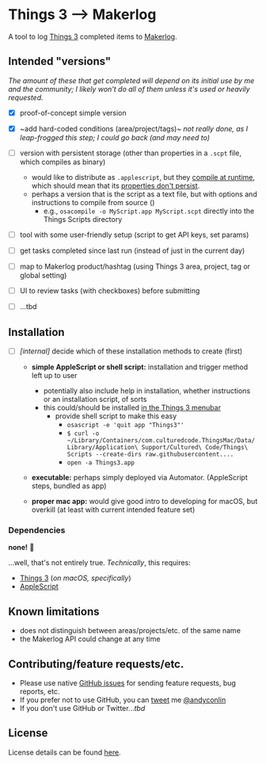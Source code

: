 # Things 3 --> Makerlog
A tool to log [Things 3](https://culturedcode.com/things/) completed items to [Makerlog](https://getmakerlog.com).

## Intended "versions"
_The amount of these that get completed will depend on its initial use by me and the community; I likely won't do all of them unless it's used or heavily requested._
+ [x] proof-of-concept simple version
+ [x] ~add hard-coded conditions (area/project/tags)~ _not really done, as I leap-frogged this step; I could go back (and may need to)_
+ [ ] version with persistent storage (other than properties in a `.scpt` file, which compiles as binary)
  + would like to distribute as `.applescript`, but they [compile at runtime](https://en.wikipedia.org/wiki/AppleScript#Script_launchers), which should mean that its [properties don't persist](https://developer.apple.com/library/archive/documentation/AppleScript/Conceptual/AppleScriptLangGuide/conceptual/ASLR_variables.html#//apple_ref/doc/uid/TP40000983-CH223-SW2).
  + perhaps a version that is the script as a text file, but with options and instructions to compile from source ()
    + e.g., `osacompile -o MyScript.app MyScript.scpt` directly into the Things Scripts directory
+ [ ] tool with some user-friendly setup (script to get API keys, set params)
+ [ ] get tasks completed since last run (instead of just in the current day)
+ [ ] map to Makerlog product/hashtag (using Things 3 area, project, tag or global setting)
+ [ ] UI to review tasks (with checkboxes) before submitting
+ [ ] ...tbd


## Installation

- [ ] _[internal]_ decide which of these installation methods to create (first)
  - **simple AppleScript or shell script:** installation and trigger method left up to user
    - potentially also include help in installation, whether instructions or an installation script, of sorts
    - this could/should be installed [in the Things 3 menubar](https://support.culturedcode.com/customer/en/portal/articles/2803572-using-applescript-with-things#add-scripts-to-your-menu-bar)
      - provide shell script to make this easy
        - `osascript -e 'quit app "Things3"'`
        - `$ curl -o ~/Library/Containers/com.culturedcode.ThingsMac/Data/Library/Application\ Support/Cultured\ Code/Things\ Scripts --create-dirs raw.githubusercontent....`
        - `open -a Things3.app`

  - **executable:** perhaps simply deployed via Automator. (AppleScript steps, bundled as app)
  - **proper mac app:** would give good intro to developing for macOS, but overkill (at least with current intended feature set)


### Dependencies
**none!** 🎉  

...well, that's not entirely true. _Technically_, this requires:
+ [Things 3](https://culturedcode.com/things/) (_on macOS, specifically_)
+ [AppleScript](https://developer.apple.com/library/archive/documentation/AppleScript/Conceptual/AppleScriptLangGuide/introduction/ASLR_intro.html)

## Known limitations
+ does not distinguish between areas/projects/etc. of the same name
+ the Makerlog API could change at any time

## Contributing/feature requests/etc.
+ Please use native [GitHub issues](/issues) for sending feature requests, bug reports, etc.  
+ If you prefer not to use GitHub, you can [tweet](https://twitter.com/intent/tweet?url=https%3A%2F%2Fgithub.com%2Fandyconlin%2Fthings3ToMakerlog&text=@andyconlin%2C%20here%20is%20a%20feature%20request%20for%20Things%203%20--%3E%20Makerlog%3A%20) me [@andyconlin](https://twitter.com/andyconlin)
+ If you don't use GitHub or Twitter..._tbd_


## License
License details can be found [here](LICENSE.md).
